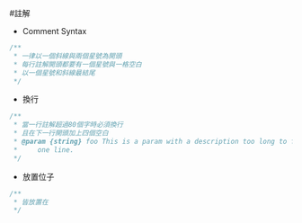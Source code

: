 #註解
- Comment Syntax

```javascript
/**
 * 一律以一個斜線與兩個星號為開頭
 * 每行註解開頭都要有一個星號與一格空白
 * 以一個星號和斜線最結尾
 */
```
- 換行

```javascript
/**
 * 當一行註解超過80個字時必須換行
 * 且在下一行開頭加上四個空白
 * @param {string} foo This is a param with a description too long to fit in
 *     one line.
 */
```
- 放置位子

```javascript
/**
 * 皆放置在
 */
```